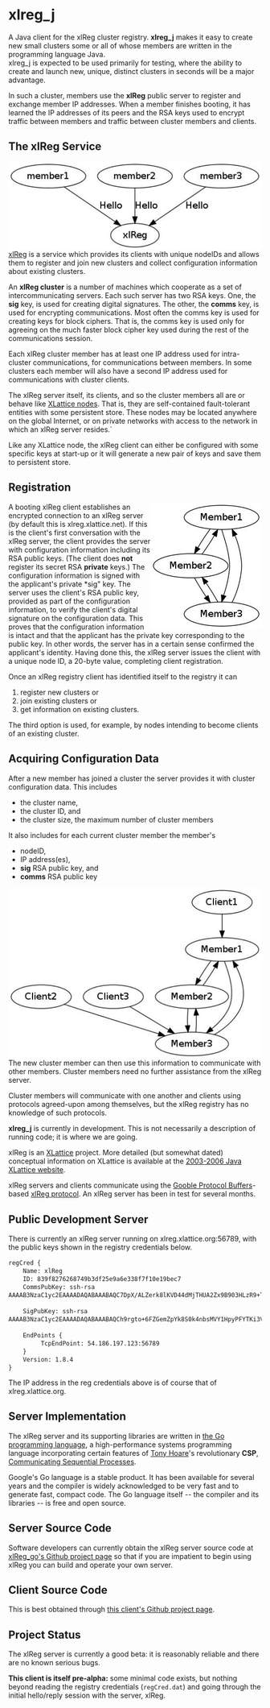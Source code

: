 # xlreg_j

A Java client for the xlReg cluster registry.  **xlreg_j**
makes it easy to create new small clusters some or all of whose members are
written in the programming language Java.  
xlreg_j is expected to be used primarily for testing, where
the ability to create and launch new, unique, distinct clusters in seconds
will be a major advantage.

In such a cluster, members use the **xlReg** public server to register and
exchange member IP addresses.  When a member finishes booting, it has 
learned the IP addresses of its peers and the RSA keys used to encrypt 
traffic between members and traffic between cluster members and clients.

## The xlReg Service

<img src="img/xl-registration.jpg" alt="xl-registration" style="float:left" title="members registering with xlReg">

[xlReg](http://jddixon.github.io/xlReg_go)
is a service which provides its clients with unique nodeIDs and allows them
to register and join new clusters and collect configuration information
about existing clusters.

An **xlReg cluster** is a number of machines
which cooperate as a set of intercommunicating servers.  Each
such server has two RSA keys.  One, the **sig** key, is used for creating
digital signatures.  The other, the **comms** key, is used for encrypting
communications.  Most often the comms key is used for creating keys for
block ciphers. That is, the comms key is used only for agreeing on the
much faster block cipher key used during the rest of the communications
session.

Each xlReg cluster member has at least one IP address used for
intra-cluster communications, for communications between members.  In some
clusters each member will also have a second IP address used for 
communications with cluster clients.

The xlReg server itself, its clients, and so the cluster members all are
or behave like
[XLattice nodes](http://jddixon.github.io/xlNode_go).
That is, they are self-contained fault-tolerant entities with some
persistent store.  These nodes may be located anywhere on the global
Internet, or on private networks with access to the network in which
an xlReg server resides.`

Like any XLattice node, the xlReg client can either be configured with some
specific keys at start-up or it will generate a new pair of keys and save
them to persistent store.

## Registration

<img src="img/simple-cluster.jpg" alt="simple-cluster" style="float:right" title="small cluster, no clients">

A booting xlReg client establishes an encrypted connection to an xlReg server 
(by default this is xlreg.xlattice.net).
If this is the client's first conversation with the xlReg server, the client 
provides the server with configuration information including its RSA public
keys.  (The client does **not** register its secret RSA **private** keys.)
The configuration information is signed with the applicant's private
*sig" key.  The server uses the
client's RSA public key, provided as part of the configuration information, to
verify the client's digital signature on the configuration data.  This proves
that the configuration information is intact and that the applicant has the
private key corresponding to the public key.  In other words, the server has
in a certain sense confirmed the applicant's identity.  Having done this,
the xlReg server issues the client with a unique node ID, a 20-byte value,
completing client registration.

Once an xlReg registry client has identified itself to the registry it can

1. register new clusters or
2. join existing clusters or
3. get information on existing clusters.

The third option is used, for example, by nodes intending to become clients
of an existing cluster.

## Acquiring Configuration Data

After a new member has joined a cluster the server provides it
with cluster configuration data.  This includes

* the cluster name,
* the cluster ID, and
* the cluster size, the  maximum number of cluster members

It also includes for each current cluster member the member's

* nodeID,
* IP address(es),
* **sig** RSA public key, and
* **comms** RSA public key

<img src="img/cluster-with-clients.jpg" alt="cluster-with-clients" style="float:left" title="cluster with clients">

The new cluster member can then use this information to communicate with
other members.  Cluster members need no further assistance from the
xlReg server.

Cluster members will communicate with one another and clients
using protocols agreed-upon among themselves, but the xlReg registry
has no knowledge of such protocols.

**xlreg_j** is currently in development.  This is not
necessarily a description of running code; it is where we are going.

xlReg is an [XLattice](http://jddixon.github.io/xlattice_go/) project.  More
detailed (but somewhat dated) conceptual information on XLattice
is available at the [2003-2006 Java XLattice website](http://www.xlattice.org).

xlReg servers and clients communicate using the
[Gooble Protocol Buffers](http://code.google.com/p/protobuf/)-based
[xlReg protocol](http://jddixon.github.io/xlReg_go/xlReg_protocol.html).
An xlReg server has been in test for several months.

## Public Development Server

There is currently an xlReg server running on xlreg.xlattice.org:56789,
with the public keys shown in the registry credentials below.

	regCred {
	    Name: xlReg
	    ID: 839f8276268749b3df25e9a6e338f7f10e19bec7
	    CommsPubKey: ssh-rsa AAAAB3NzaC1yc2EAAAADAQABAAABAQC7DpX/ALZerk8lKVD44dMjTHUA2Zx9B903HLzR9+Ts3juG8SlWlymortpVzIks++MmY8TTGTF1VKdtb7DcuwwZWcGMaKVjiKTf9/isxxrrFmmavwubm966KKy8/EuS4rYjdiV97B51WT753kLU2sm1JDhiPlBTMb3CpIA+APmqoflsAcGHplSGYy+9QTYNcv5/Oz6QNZ3fa3Gm6PwElKIuYiVSzrwZOf4fFyBRNHenp6n3HUnyVdfLXUj9P0k/DDr5hgyDBWcL+J8LKT0EXrDUvwersoF1kpGrtJ4Q/00AQ9xauNPayFLAFLg0HEBXRn4no/iLpIyAuTvOZJVT+5xb
	
	    SigPubKey: ssh-rsa AAAAB3NzaC1yc2EAAAADAQABAAABAQCh9rgto+6FZGemZpYk8S0k4nbsMVY1HpyPFYTKi3VtOgSd8qW36q89ZBjBCqM8fCL44nt6Gz2omquG82DvVj75/oGKnX6E0+Gk1A3ujYzMYppQ4kfYy+NnGIJoUoe/Be0Ud0TPwc89nVSrNaQnESaw2nJ2tkMwHxp1Yrfjqa5y961+NCAmK2gVeWkx0MF6H0oWUcKb19lkaCoij97MhoesyMAn01YKsuuyKLK+ktTpxsKjS24kXU1M/pVP+JQI/qSi0CZuEee4rW1EnibPBwR37y91qQI5z8GFch7ELPwfBSMLBDDG8NmJDvM1Qn88wlzUA/7Atp/gvmjYZ5obcHV5
	
	    EndPoints {
	         TcpEndPoint: 54.186.197.123:56789
	    }
	    Version: 1.8.4
	}

The IP address in the reg credentials above is of course that of xlreg.xlattice.org.

## Server Implementation

The xlReg server and its supporting libraries are written in
[the Go programming language](http://golang.org), a high-performance
systems programming language incorporating certain features of
[Tony Hoare](http://en.wikipedia.org/wiki/Tony_Hoare)'s
revolutionary **CSP**,
[Communicating Sequential Processes](http://www.usingcsp.com).

Google's Go language is a stable product.  It has been available for 
several years and the compiler is widely acknowledged to be very fast
and to generate fast, compact code.  The Go language itself --
the compiler and its libraries -- is free and open source.

## Server Source Code

Software developers can currently obtain the xlReg server source code at
[xlReg_go's Github project page](https://github.com/jddixon/xlReg_go/)
so that if you are impatient to begin using xlReg you can build and operate
your own server.

## Client Source Code

This is best obtained through
[this client's Github project page](https://github.com/jddixon/xlreg_j/).

## Project Status

The xlReg server is currently a good beta: it is reasonably reliable and
there are no known serious bugs.

**This client is itself pre-alpha:** some minimal code exists, but nothing
beyond reading the registry credentials (`regCred.dat`) and going through
the initial hello/reply session with the server, xlReg.
